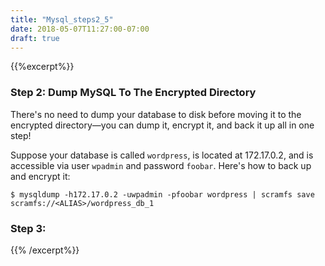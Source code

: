 ```yaml
---
title: "Mysql_steps2_5"
date: 2018-05-07T11:27:00-07:00
draft: true
---
```


{{%excerpt%}}
### Step 2: Dump MySQL To The Encrypted Directory

There's no need to dump your database to disk before moving it to the encrypted directory—you can dump it, encrypt it, and back it up all in one step!

Suppose your database is called `wordpress`, is located at 172.17.0.2, and is accessible via user `wpadmin` and password `foobar`. Here's how to back up and encrypt it:

```
$ mysqldump -h172.17.0.2 -uwpadmin -pfoobar wordpress | scramfs save scramfs://<ALIAS>/wordpress_db_1
```

### Step 3: 
{{% /excerpt%}}
